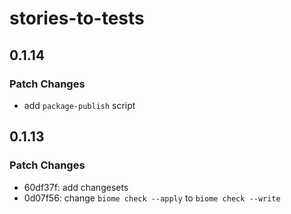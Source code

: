 # stories-to-tests

## 0.1.14

### Patch Changes

- add `package-publish` script

## 0.1.13

### Patch Changes

- 60df37f: add changesets
- 0d07f56: change `biome check --apply` to `biome check --write`
